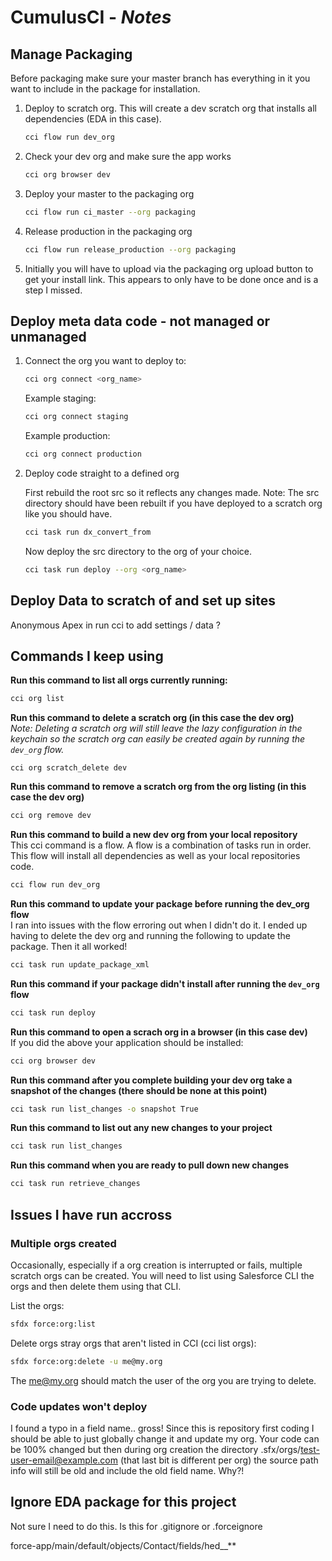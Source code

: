 # CumulusCI - ***Notes***

## Manage Packaging

Before packaging make sure your master branch has everything in it you want to include in the package for installation. 

1. Deploy to scratch org. This will create a dev scratch org that installs all dependencies (EDA in this case).

    ```bash
    cci flow run dev_org
    ```

2. Check your dev org and make sure the app works

    ```bash
    cci org browser dev
    ```
   
3. Deploy your master to the packaging org

    ```bash
    cci flow run ci_master --org packaging
    ```
   
4. Release production in the packaging org

    ```bash
    cci flow run release_production --org packaging
    ```
5. Initially you will have to upload via the packaging org upload button to get your install link. This appears to only have to be done once and is a step I missed.


## Deploy meta data code - not managed or unmanaged

1. Connect the org you want to deploy to:

    ```bash
    cci org connect <org_name>
    ```
   
    Example staging:
    ```bash
    cci org connect staging
    ```
   
   Example production:
   
   ```bash
   cci org connect production
   ```

2. Deploy code straight to a defined org

    First rebuild the root src so it reflects any changes made. Note: The src directory should have been rebuilt if you have deployed to a scratch org like you should have.

    ```bash
   cci task run dx_convert_from
    ```
   
   Now deploy the src directory to the org of your choice.
   
    ```bash
    cci task run deploy --org <org_name>
    ```

## Deploy Data to scratch of and set up sites
    
Anonymous Apex in run cci to add settings / data ? 

## Commands I keep using

**Run this command to list all orgs currently running:**

```bash
cci org list
```

**Run this command to delete a scratch org (in this case the dev org)**
<br>_Note: Deleting a scratch org will still leave the lazy configuration in the keychain so the scratch org can easily be created again by running the `dev_org` flow._

```bashcci 
cci org scratch_delete dev
```

**Run this command to remove a scratch org from the org listing (in this case the dev org)**

```bash
cci org remove dev
```

**Run this command to build a new dev org from your local repository**
<br>This cci command is a flow. A flow is a combination of tasks run in order. This flow will install all dependencies as well as your local repositories code.

```bash
cci flow run dev_org
```

**Run this command to update your package before running the dev_org flow**
<br> I ran into issues with the flow erroring out when I didn't do it. I ended up having to delete the dev org and running the following to update the package. Then it all worked!

```bash
cci task run update_package_xml
```

**Run this command if your package didn't install after running the `dev_org` flow**

```bash
cci task run deploy
```

**Run this command to open a scrach org in a browser (in this case dev)**
<br>If you did the above your application should be installed:

```bash
cci org browser dev
```

**Run this command after you complete building your dev org take a snapshot of the changes (there should be none at this point)**

```bash
cci task run list_changes -o snapshot True
```

**Run this command to list out any new changes to your project**

```bash
cci task run list_changes
```

**Run this command when you are ready to pull down new changes**

```bash
cci task run retrieve_changes
```

## Issues I have run accross

### Multiple orgs created

Occasionally, especially if a org creation is interrupted or fails, multiple scratch orgs can be created. You will need to list using Salesforce CLI the orgs and then delete them using that CLI.

List the orgs:

```bash
sfdx force:org:list
```

Delete orgs stray orgs that aren't listed in CCI (cci list orgs):

```bash
sfdx force:org:delete -u me@my.org
```

The me@my.org should match the user of the org you are trying to delete.

### Code updates won't deploy

I found a typo in a field name.. gross! Since this is repository first coding I should be able to just globally change it and update my org. Your code can be 100% changed but then during org creation the directory .sfx/orgs/test-user-email@example.com (that last bit is different per org) the source path info will still be old and include the old field name. Why?!

## Ignore EDA package for this project

Not sure I need to do this. Is this for .gitignore or .forceignore

force-app/main/default/objects/Contact/fields/hed__**
